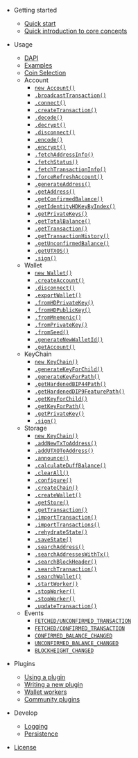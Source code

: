- Getting started
    - [Quick start](getting-started/quickstart.md)
    - [Quick introduction to core concepts](getting-started/core-concepts.md)
- Usage 
    - [DAPI](usage/dapi.md)   
    - [Examples](usage/examples.md)
    - [Coin Selection](usage/coinSelection.md)
    - Account
        - [`new Account()`](account/Account.md)
        - [`.broadcastTransaction()`](account/broadcastTransaction.md)
        - [`.connect()`](account/connect.md)
        - [`.createTransaction()`](account/createTransaction.md)
        - [`.decode()`](account/decode.md)
        - [`.decrypt()`](account/decrypt.md)
        - [`.disconnect()`](account/disconnect.md)
        - [`.encode()`](account/encode.md)
        - [`.encrypt()`](account/encrypt.md)
        - [`.fetchAddressInfo()`](account/fetchAddressInfo.md)
        - [`.fetchStatus()`](account/fetchStatus.md)
        - [`.fetchTransactionInfo()`](account/fetchTransactionInfo.md)
        - [`.forceRefreshAccount()`](account/forceRefreshAccount.md)
        - [`.generateAddress()`](account/generateAddress.md)
        - [`.getAddress()`](account/getAddress.md)
        - [`.getConfirmedBalance()`](account/getConfirmedBalance.md)
        - [`.getIdentityHDKeyByIndex()`](account/getIdentityHDKeyByIndex.md)
        - [`.getPrivateKeys()`](account/getPrivateKeys.md)
        - [`.getTotalBalance()`](account/getTotalBalance.md)
        - [`.getTransaction()`](account/getTransaction.md)
        - [`.getTransactionHistory()`](account/getTransactionHistory.md)
        - [`.getUnconfirmedBalance()`](account/getUnconfirmedBalance.md)
        - [`.getUTXOS()`](account/getUTXOS.md)
        - [`.sign()`](account/sign.md)
    - Wallet
        - [`new Wallet()`](wallet/Wallet.md)
        - [`.createAccount()`](wallet/createAccount.md)
        - [`.disconnect()`](wallet/disconnect.md)
        - [`.exportWallet()`](wallet/exportWallet.md)
        - [`.fromHDPrivateKey()`](wallet/fromHDPrivateKey.md)
        - [`.fromHDPublicKey()`](wallet/fromHDPublicKey.md)
        - [`.fromMnemonic()`](wallet/fromMnemonic.md)
        - [`.fromPrivateKey()`](wallet/fromPrivateKey.md)
        - [`.fromSeed()`](wallet/fromSeed.md)
        - [`.generateNewWalletId()`](wallet/generateNewWalletId.md)
        - [`.getAccount()`](wallet/getAccount.md)
    - KeyChain
        - [`new KeyChain()`](keychain/KeyChain.md)
        - [`.generateKeyForChild()`](keychain/generateKeyForChild.md)
        - [`.generateKeyForPath()`](keychain/generateKeyForPath.md)
        - [`.getHardenedBIP44Path()`](keychain/getHardenedBIP44Path.md)
        - [`.getHardenedDIP9FeaturePath()`](keychain/getHardenedDIP9FeaturePath.md)
        - [`.getKeyForChild()`](keychain/getKeyForChild.md)
        - [`.getKeyForPath()`](keychain/getKeyForPath.md)
        - [`.getPrivateKey()`](keychain/getPrivateKey.md)
        - [`.sign()`](keychain/sign.md)
    - Storage
        - [`new KeyChain()`](storage/Storage.md)
        - [`.addNewTxToAddress()`](storage/addNewTxToAddress.md)
        - [`.addUTXOToAddress()`](storage/addUTXOToAddress.md)
        - [`.announce()`](storage/announce.md)
        - [`.calculateDuffBalance()`](storage/calculateDuffBalance.md)
        - [`.clearAll()`](storage/clearAll.md)
        - [`.configure()`](storage/configure.md)
        - [`.createChain()`](storage/createChain.md)
        - [`.createWallet()`](storage/createWallet.md)
        - [`.getStore()`](storage/getStore.md)
        - [`.getTransaction()`](storage/getTransaction.md)
        - [`.importTransaction()`](storage/importTransaction.md)
        - [`.importTransactions()`](storage/importTransactions.md)
        - [`.rehydrateState()`](storage/rehydrateState.md)
        - [`.saveState()`](storage/saveState.md)
        - [`.searchAddress()`](storage/searchAddress.md)
        - [`.searchAddressesWithTx()`](storage/searchAddressesWithTx.md)
        - [`.searchBlockHeader()`](storage/searchBlockHeader.md)
        - [`.searchTransaction()`](storage/searchTransaction.md)
        - [`.searchWallet()`](storage/searchWallet.md)
        - [`.startWorker()`](storage/startWorker.md)
        - [`.stopWorker()`](storage/stopWorker.md)
        - [`.stopWorker()`](storage/stopWorker.md)
        - [`.updateTransaction()`](storage/updateTransaction.md)
    - Events
        - [`FETCHED/UNCONFIRMED_TRANSACTION`](events/fetched_unconfirmed_transaction.md)
        - [`FETCHED/CONFIRMED_TRANSACTION`](events/fetched_confirmed_transaction.md)
        - [`CONFIRMED_BALANCE_CHANGED`](events/confirmed_balance_changed.md)
        - [`UNCONFIRMED_BALANCE_CHANGED`](events/unconfirmed_balance_changed.md)
        - [`BLOCKHEIGHT_CHANGED`](events/blockheight_changed.md)
 
    
- Plugins 
    - [Using a plugin](plugins/using-a-plugin.md)
    - [Writing a new plugin](plugins/writing-a-new-plugin.md)
    - [Wallet workers](plugins/wallet-workers.md)
    - [Community plugins](plugins/community-plugins.md)
- Develop
    - [Logging](develop/logging.md)
    - [Persistence](develop/persistence.md)
- [License](https://github.com/xazab/wallet-lib/blob/master/LICENSE)
